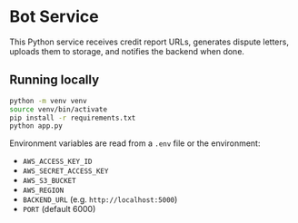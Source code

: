 # Bot Service

This Python service receives credit report URLs, generates dispute letters, uploads them to storage, and notifies the backend when done.

## Running locally

```bash
python -m venv venv
source venv/bin/activate
pip install -r requirements.txt
python app.py
```

Environment variables are read from a `.env` file or the environment:

- `AWS_ACCESS_KEY_ID`
- `AWS_SECRET_ACCESS_KEY`
- `AWS_S3_BUCKET`
- `AWS_REGION`
- `BACKEND_URL` (e.g. `http://localhost:5000`)
- `PORT` (default 6000)

